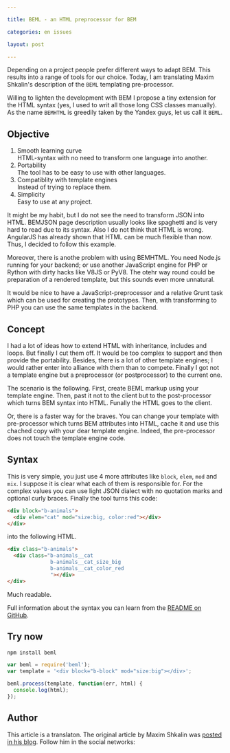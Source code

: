 ```yaml
---

title: BEML - an HTML preprocessor for BEM

categories: en issues

layout: post

---
```

Depending on a project people prefer different ways to adapt BEM.
This results 
into a range of tools for our choice. Today, I am translating Maxim Shkalin's
description of the `BEML` templating pre-processor.

Willing to lighten the development with BEM I propose a tiny extension for the
HTML syntax (yes, I used to writ all those long CSS classes manually). As the
name `BEMHTML` is greedily taken by the Yandex guys, let us call it `BEML`.<excerpt/>

## Objective

1. Smooth learning curve<br/>
HTML-syntax with no need to transform one language into another.
1. Portability<br/>
The tool has to be easy to use with other languages.
1. Compatiblity with template engines<br/>
Instead of trying to replace them.
1. Simplicity<br/>
Easy to use at any project.

It might be my habit, but I do not see the need to transform JSON into HTML.
BEMJSON page description usually looks like spaghetti and is very hard to read
due to its syntax. Also I do not think that HTML is wrong. AngularJS has already
shown that HTML can be much flexible than now. Thus, I decided to follow this
example.

Moreover, there is anothe problem with using BEMHTML. You need Node.js running
for your backend; or use another JavaScript engine for PHP or Rython with dirty
hacks like V8JS or PyV8. The otehr way round could be preparation of a rendered
template, but this sounds even more unnatural.

It would be nice to have a JavaScript-preprocessor and a relative Grunt task
which can be used for creating the prototypes. Then, with transforming to PHP
you can use the same templates in the backend.

## Concept
I had a lot of ideas how to extend HTML with inheritance, includes and loops.
But finally I cut them off. It would be too complex to support and then provide
the portability. Besides, there is a lot of other template engines; I would
rather enter into alliance with them than to compete. Finally I got not a
template engine but a preprocessor (or postprocessor) to the current one.

The scenario is the following. First, create BEML markup using your template
engine. Then, past it not to the client but to the post-processor which turns
BEM syntax into HTML. Funally the HTML goes to the client.

Or, there is a faster way for the braves. You can change your template with
pre-processor which turns BEM attributes into HTML, cache it and use this
chached copy with your dear template engine. Indeed, the pre-processor does not
touch the template engine code.

## Syntax
This is very simple, you just use 4 more attributes like `block`, `elem`, `mod`
and `mix`. I suppose it is clear what each of them is responsible for. For the
complex values you can use light JSON dialect with no quotation marks and
optional curly braces. Finally the tool turns this code:

```html
<div block="b-animals">
  <div elem="cat" mod="size:big, color:red"></div>
</div>
```

into the following HTML.

```html
<div class="b-animals">
  <div class="b-animals__cat
              b-animals__cat_size_big
              b-animals__cat_color_red
              "></div>
</div>
```

Much readable.

Full information about the syntax you can learn from the [README on GitHub](https://github.com/zenwalker/node-beml).

## Try now

```bash
npm install beml
```

```js
var beml = require('beml');
var template = '<div block="b-block" mod="size:big"></div>';

beml.process(template, function(err, html) {
  console.log(html);
});
```

## Author
This article is a translaton.
The original article by Maxim Shkalin was [posted in his
blog](http://zenwalker.ru/blog/2014/1/html-preprocessor-for-bem.html). Follow him in the social networks:
<a class="link social-ico__ico social-ico__ico_in-text social-ico__ico_type_twitter"
href="https://twitter.com/zenwalker2/" target="_blank"></a>
<a class="link social-ico__ico social-ico__ico_in-text social-ico__ico_type_github"
href="https://github.com/zenwalker/" target="_blank"></a>
